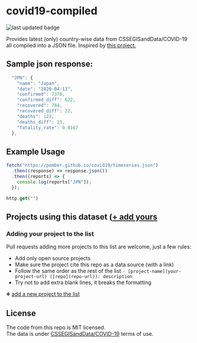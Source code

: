 # covid19-compiled

![last updated badge](https://img.shields.io/github/last-commit/jerilMJ/covid19-compiled?label=last%20updated&style=flat-square)

Provides latest (only) country-wise data from CSSEGISandData/COVID-19 all compiled into a JSON file.
Inspired by [this project.](https://github.com/pomber/covid19)

## Sample json response:

```js
  "JPN": {
    "name": "Japan",
    "date": "2020-04-13",
    "confirmed": 7370,
    "confirmed_diff": 622,
    "recovered": 784,
    "recovered_diff": 22,
    "deaths": 123,
    "deaths_diff": 15,
    "fatality_rate": 0.0167
  },
```

## Example Usage

```js
fetch("https://pomber.github.io/covid19/timeseries.json")
  .then((response) => response.json())
  .then((reports) => {
    console.log(reports["JPN"]);
  });
```

```dart
http.get("")
```

## Projects using this dataset ([+ add yours](#user-content-adding-your-project-to-the-list)

### Adding your project to the list

Pull requests adding more projects to this list are welcome, just a few rules:

- Add only open source projects
- Make sure the project cite this repo as a data source (with a link)
- Follow the same order as the rest of the list `- [project-name](your-project-url) ([repo](repo-url)): description`
- Try not to add extra blank lines, it breaks the formatting

➕ [add a new project to the list](https://github.com/pomber/covid19/edit/master/readme.md)

## License

The code from this repo is MIT licensed.  
The data is under [CSSEGISandData/COVID-19](https://github.com/CSSEGISandData/COVID-19/) terms of use.
